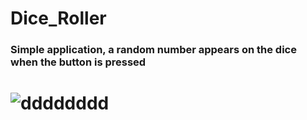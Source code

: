 # Dice_Roller
<h3>Simple application, a random number appears on the dice when the button is pressed<!h3>
  
  <h1><!h1>
  

![dddddddd](https://user-images.githubusercontent.com/89228710/153292585-3ba165f1-6e2a-4d63-9e04-50269a1a7fb5.PNG)
